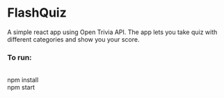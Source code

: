 <h1>FlashQuiz</h1>
A simple react app using Open Trivia API. The app lets you take quiz with different categories and show you your score.

<h3>To run:</h3>
<br/>
npm install <br/>
npm start
